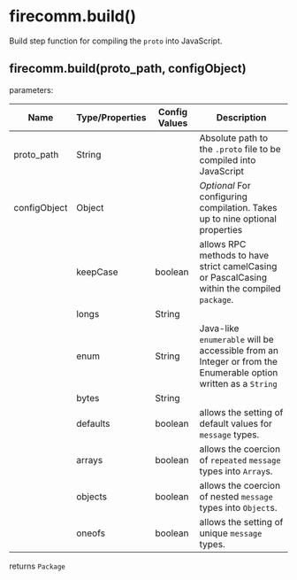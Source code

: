 # firecomm.build()
Build step function for compiling the `proto` into JavaScript.

## firecomm.build(proto_path, configObject)

parameters:

| Name         | Type/Properties | Config Values    | Description                                                                                                   |
|--------------|-----------------|------------------|---------------------------------------------------------------------------------------------------------------|
| proto_path   | String          |                  | Absolute path to the `.proto` file to be compiled into JavaScript                                             |
| configObject | Object          |                  | *Optional* For configuring compilation. Takes up to nine optional properties                                             |
|              | keepCase        | boolean          | allows RPC methods to have strict camelCasing or PascalCasing within the compiled `package`.                  |
|              | longs           | String || Number | `int64`s, `uint64`s, `sint64`s, and `fixed64`s will be coerced into a `String` or a `Number`.                 |
|              | enum            | String           | Java-like `enumerable` will be accessible from an Integer or from the Enumerable option written as a `String` |
|              | bytes           | String || Array  | gRPC `byteStrings` will be coerced into a `String` or an `Array`.                                             |
|              | defaults        | boolean          | allows the setting of default values for `message` types.                                                     |
|              | arrays          | boolean          | allows the coercion of `repeated` `message` types into `Array`s.                                              |
|              | objects         | boolean          | allows the coercion of nested `message` types into `Object`s.                                                 |
|              | oneofs          | boolean          | allows the setting of unique `message` types.                                                                 |

returns `Package`